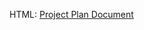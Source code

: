 HTML:
<a href="https://sitebuilder.yola.com/restricted_view/site_preview/349566426ba645e1b81b900b9a3e64b4/resources/Files/PCMS%20Application%20Project%20Management%20Plan.docx">Project Plan Document</a>
